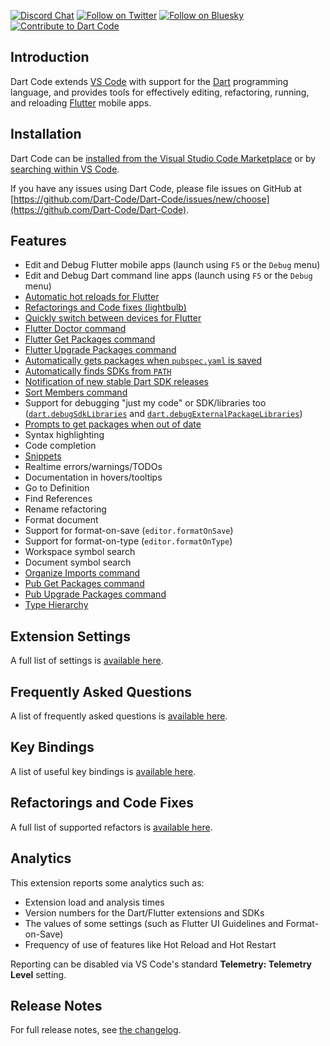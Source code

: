 [![Discord Chat](https://img.shields.io/badge/chat-discord-blue.svg)](https://discord.gg/xSTPEqm)
[![Follow on Twitter](https://img.shields.io/badge/twitter-dartcode-blue.svg)](https://twitter.com/DartCode)
[![Follow on Bluesky](https://img.shields.io/badge/bluesky-dartcode.org-blue.svg)](https://bsky.app/profile/dartcode.org)
[![Contribute to Dart Code](https://img.shields.io/badge/help-contribute-551A8B.svg)](https://github.com/Dart-Code/Dart-Code/blob/master/CONTRIBUTING.md)

## Introduction

Dart Code extends [VS Code](https://code.visualstudio.com/) with support for the
[Dart](https://www.dartlang.org/) programming language, and provides tools for
effectively editing, refactoring, running, and reloading [Flutter](https://flutter.dev/)
mobile apps.


## Installation

Dart Code can be [installed from the Visual Studio Code Marketplace](https://marketplace.visualstudio.com/items?itemName=Dart-Code.dart-code) or by [searching within VS Code](https://code.visualstudio.com/docs/editor/extension-gallery#_search-for-an-extension).

If you have any issues using Dart Code, please file issues on GitHub at [https://github.com/Dart-Code/Dart-Code/issues/new/choose](https://github.com/Dart-Code/Dart-Code).


## Features

- Edit and Debug Flutter mobile apps (launch using `F5` or the `Debug` menu)
- Edit and Debug Dart command line apps (launch using `F5` or the `Debug` menu)
- [Automatic hot reloads for Flutter](https://dartcode.org/docs/settings/#dartflutterhotreloadonsave)
- [Refactorings and Code fixes (lightbulb)](https://dartcode.org/docs/refactorings-and-code-fixes/)
- [Quickly switch between devices for Flutter](https://dartcode.org/docs/quickly-switching-between-flutter-devices/)
- [Flutter Doctor command](https://dartcode.org/docs/commands/#flutter-run-flutter-doctor)
- [Flutter Get Packages command](https://dartcode.org/docs/commands/#flutter-get-packages)
- [Flutter Upgrade Packages command](https://dartcode.org/docs/commands/#flutter-upgrade-packages)
- [Automatically gets packages when `pubspec.yaml` is saved](https://dartcode.org/docs/settings/#dartrunpubgetonpubspecchanges)
- [Automatically finds SDKs from `PATH`](https://dartcode.org/docs/configuring-path-and-environment-variables/)
- [Notification of new stable Dart SDK releases](https://dartcode.org/docs/settings/#dartcheckforsdkupdates)
- [Sort Members command](https://dartcode.org/docs/commands/#dart-sort-members)
- Support for debugging "just my code" or SDK/libraries too ([`dart.debugSdkLibraries`](https://dartcode.org/docs/settings/#dartdebugsdklibraries) and [`dart.debugExternalPackageLibraries`](https://dartcode.org/docs/settings/#dartdebugexternalpackagelibraries))
- [Prompts to get packages when out of date](https://dartcode.org/docs/settings/#dartprompttogetpackages)
- Syntax highlighting
- Code completion
- [Snippets](https://github.com/Dart-Code/Dart-Code/tree/master/snippets)
- Realtime errors/warnings/TODOs
- Documentation in hovers/tooltips
- Go to Definition
- Find References
- Rename refactoring
- Format document
- Support for format-on-save (`editor.formatOnSave`)
- Support for format-on-type (`editor.formatOnType`)
- Workspace symbol search
- Document symbol search
- [Organize Imports command](https://dartcode.org/docs/commands/#dart-organize-imports)
- [Pub Get Packages command](https://dartcode.org/docs/commands/#pub-get-packages)
- [Pub Upgrade Packages command](https://dartcode.org/docs/commands/#pub-upgrade-packages)
- [Type Hierarchy](https://dartcode.org/docs/commands/#dart-show-type-hierarchy)


## Extension Settings

A full list of settings is [available here](https://dartcode.org/docs/settings/).


## Frequently Asked Questions

A list of frequently asked questions is [available here](https://dartcode.org/faq/).


## Key Bindings

A list of useful key bindings is [available here](https://dartcode.org/docs/key-bindings/).


## Refactorings and Code Fixes

A full list of supported refactors is [available here](https://dartcode.org/docs/refactorings-and-code-fixes/).


## Analytics

This extension reports some analytics such as:

- Extension load and analysis times
- Version numbers for the Dart/Flutter extensions and SDKs
- The values of some settings (such as Flutter UI Guidelines and Format-on-Save)
- Frequency of use of features like Hot Reload and Hot Restart

Reporting can be disabled via VS Code's standard **Telemetry: Telemetry Level** setting.


## Release Notes

For full release notes, see [the changelog](https://dartcode.org/releases/).
